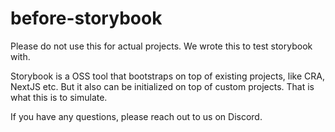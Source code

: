 # before-storybook

Please do not use this for actual projects.
We wrote this to test storybook with.

Storybook is a OSS tool that bootstraps on top of existing projects, like CRA, NextJS etc.
But it also can be initialized on top of custom projects.
That is what this is to simulate.

If you have any questions, please reach out to us on Discord.